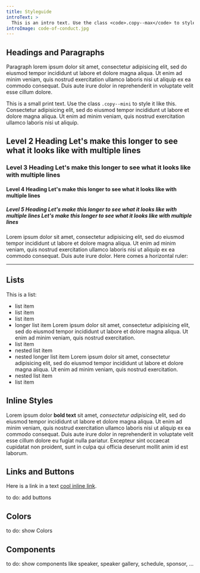 ```yaml
---
title: Styleguide
introText: >
  This is an intro text. Use the class <code>.copy--max</code> to style it like this.
introImage: code-of-conduct.jpg
---
```


## Headings and Paragraphs

Paragraph lorem ipsum dolor sit amet, consectetur adipisicing elit, sed do eiusmod tempor incididunt ut labore et dolore magna aliqua. Ut enim ad minim veniam, quis nostrud exercitation ullamco laboris nisi ut aliquip ex ea commodo consequat. Duis aute irure dolor in reprehenderit in voluptate velit esse cillum dolore.

<p class="copy--mini">This is a small print text. Use the class <code>.copy--mini</code> to style it like this. Consectetur adipisicing elit, sed do eiusmod tempor incididunt ut labore et dolore magna aliqua. Ut enim ad minim veniam, quis nostrud exercitation ullamco laboris nisi ut aliquip.</p>

## Level 2 Heading Let's make this longer to see what it looks like with multiple lines
### Level 3 Heading Let's make this longer to see what it looks like with multiple lines
#### Level 4 Heading Let's make this longer to see what it looks like with multiple lines
##### Level 5 Heading Let's make this longer to see what it looks like with multiple lines Let's make this longer to see what it looks like with multiple lines

Lorem ipsum dolor sit amet, consectetur adipisicing elit, sed do eiusmod tempor incididunt ut labore et dolore magna aliqua. Ut enim ad minim veniam, quis nostrud exercitation ullamco laboris nisi ut aliquip ex ea commodo consequat. Duis aute irure dolor. Here comes a horizontal ruler:

<hr>

## Lists

This is a list:

*   list item
*   list item
*   list item
*   longer list item Lorem ipsum dolor sit amet, consectetur adipisicing elit, sed do eiusmod tempor incididunt ut labore et dolore magna aliqua. Ut enim ad minim veniam, quis nostrud exercitation.
*   list item
  *   nested list item
  *   nested longer list item Lorem ipsum dolor sit amet, consectetur adipisicing elit, sed do eiusmod tempor incididunt ut labore et dolore magna aliqua. Ut enim ad minim veniam, quis nostrud exercitation.
  *   nested list item
*   list item


## Inline Styles

Lorem ipsum dolor **bold text** sit amet, _consectetur adipisicing_ elit, sed do eiusmod tempor incididunt ut labore et dolore magna aliqua. Ut enim ad minim veniam, quis nostrud exercitation ullamco laboris nisi ut aliquip ex ea commodo consequat. Duis aute irure dolor in reprehenderit in voluptate velit esse cillum dolore eu fugiat nulla pariatur. Excepteur sint occaecat cupidatat non proident, sunt in culpa qui officia deserunt mollit anim id est laborum.

## Links and Buttons

Here is a link in a text [cool inline link](https://2019.cssconf.eu).

to do: add buttons


## Colors

to do: show Colors

## Components

to do: show components like speaker, speaker gallery, schedule, sponsor, …
